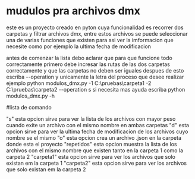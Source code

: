 # mudulos pra archivos dmx
este es un proyecto creado en pyton cuya funcionalidad es recorrer dos carpetas y filtrar archivos dmx, entre estos archivos se puede seleccionar una de varias funciones que existen para asi ver la imformacion que necesite como por ejemplo la ultima fecha de modificacion


antes de comenzar la lista debo aclarar que para que funcione todo correctamente primero debe incresar las rutas de las dos carpetas correctamente y que las carpetas no deben ser iguales despues de esto escriba --operation y unicamente la letra del proceso que desee realizar ejemplo
python modulos_dmx.py -1 C:\pruebas\carpeta1 -2 C:\pruebas\carpeta2 --operation s
si necesita mas ayuda escriba python modulos_dmx.py -h

#lista de comando 

"s"  esta opcion sirve para ver la lista de los archivos con mayor peso cuando exite un archivo con el mismo nombre en ambas carpetas
"d" esta opcion sirve para ver la ultima fecha de modificacion  de los archivos cuyo nombre se el mismo
"o" esta opcion crea un archivo .json en la carpeta donde esta el proyecto
"repetidos" esta opcion muestra la lista de los archivos con el mismo nombre que existen tanto en la carpeta 1 como la carpeta 2
"carpeta1" esta opcion sirve para ver los archivos que solo existan em la carpeta 1
"carpeta2" esta opcion sirve para ver los archivos que solo existan em la carpeta 2
